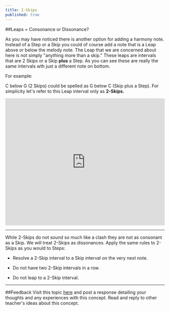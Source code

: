 ```yaml
---
title: 2-Skips
published: true
---
```


##Leaps = Consonance or Dissonance?

As you may have noticed there is another option for adding a harmony note. Instead of a Step or a Skip you could of course add a note that is a Leap above or below the melody note. The Leap that we are concerned about here is not simply "anything more than a skip."  These leaps are intervals that are 2 Skips or a Skip **plus** a Step. As you can see these are really the same intervals wth just a different note on bottom. 

For example:


C below G (2 Skips) could be spelled as G below C (Skip plus a Step).  For simplicity let's refer to this Leap interval only as **2-Skips.**



<iframe src="http://static.vexflow.com/embed/articles/2581" width="100%" height="400" frameborder="0" scrolling="no"></iframe>



___
While 2-Skips do not sound so much like a clash they are not as consonant as a Skip. We will treat 2-Skips as
dissonances. Apply the same rules to 2-Skips as you would to Steps:


+ Resolve a 2-Skip interval to a Skip interval on the very next note.


+ Do not have two 2-Skip intervals in a row.


+ Do not leap to a 2-Skip interval.

___
##Feedback
Visit this topic [here](http://discourse.yciw.net/t/2-skips-a-consonance-or-dissonance/59?u=matt) and post a response detailing your thoughts and any experiences with this concept. Read and reply to other teacher's ideas about this concept. 



